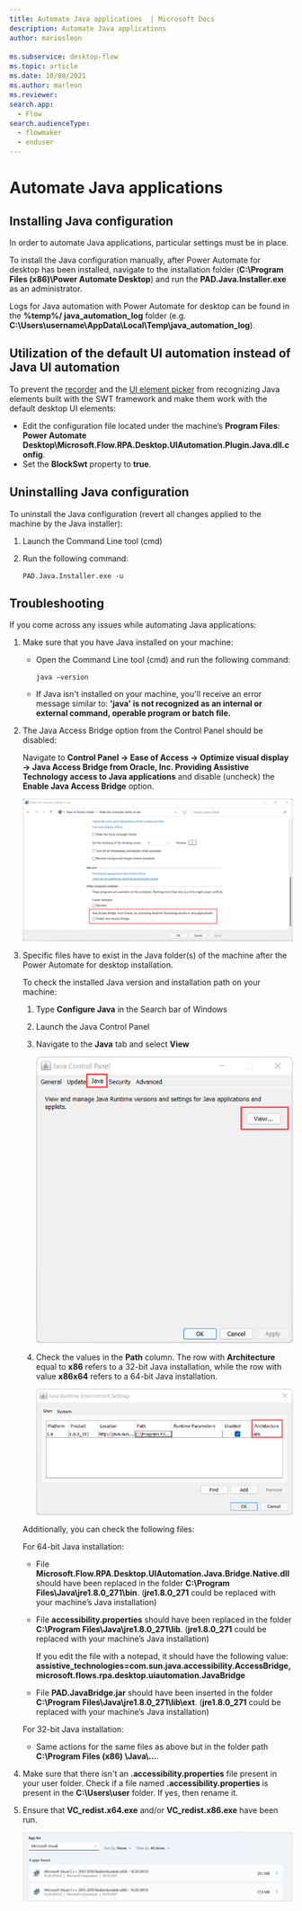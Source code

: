 ```yaml
---
title: Automate Java applications  | Microsoft Docs
description: Automate Java applications 
author: mariosleon

ms.subservice: desktop-flow
ms.topic: article
ms.date: 10/08/2021
ms.author: marleon
ms.reviewer:
search.app: 
  - Flow
search.audienceType: 
  - flowmaker
  - enduser
---
```

# Automate Java applications

## Installing Java configuration

In order to automate Java applications, particular settings must be in place. 

To install the Java configuration manually, after Power Automate for desktop has been installed, navigate to the installation folder (**C:\Program Files (x86)\Power Automate Desktop**) and run the **PAD.Java.Installer.exe** as an administrator. 

Logs for Java automation with Power Automate for desktop can be found in the **%temp%/ java_automation_log** folder (e.g. **C:\Users\username\AppData\Local\Temp\java_automation_log**). 

## Utilization of the default UI automation instead of Java UI automation 

Το prevent the [recorder](../recording-flow.md) and the [UI element picker](../ui-elements.md) from recognizing Java elements built with the SWT framework and make them work with the default desktop UI elements: 

- Edit the configuration file located under the machine’s **Program Files**: **Power Automate Desktop\Microsoft.Flow.RPA.Desktop.UIAutomation.Plugin.Java.dll.config**.
- Set the **BlockSwt** property to **true**. 

## Uninstalling Java configuration

To uninstall the Java configuration (revert all changes applied to the machine by the Java installer): 

1. Launch the Command Line tool (cmd) 

1. Run the following command: 

    ``` CMD
    PAD.Java.Installer.exe -u 
    ```

## Troubleshooting 

If you come across any issues while automating Java applications:

1. Make sure that you have Java installed on your machine:

    - Open the Command Line tool (cmd) and run the following command: 

      ``` CMD
      java –version
      ```

    - If Java isn't installed on your machine, you'll receive an error message similar to: **'java' is not recognized as an internal or external command, operable program or batch file.**

1. The Java Access Bridge option from the Control Panel should be disabled: 

    Navigate to **Control Panel -> Ease of Access -> Optimize visual display -> Java Access Bridge from Oracle, Inc. Providing Assistive Technology access to Java applications** and disable (uncheck) the **Enable Java Access Bridge** option. 

    ![Screenshot of the Enable Java Access Bridge option in the Windows Control Panel.](media/java/enable-java-access-bridge-option.png)

1. Specific files have to exist in the Java folder(s) of the machine after the Power Automate for desktop installation.  

    To check the installed Java version and installation path on your machine: 

      1. Type **Configure Java** in the Search bar of Windows 

      1. Launch the Java Control Panel 

      1. Navigate to the **Java** tab and select **View**

          ![Screenshot of the Java Control Panel.](media/java/java-control-panel.png)

      1. Check the values in the **Path** column. The row with **Architecture** equal to **x86** refers to a 32-bit Java installation, while the row with value **x86x64** refers to a 64-bit Java installation. 

           ![Screnshot of the Java Runtime Environment Settings.](media/java/java-runtime-environments-settings.png)     

    Additionally, you can check the following files: 

    For 64-bit Java installation: 

    - File **Microsoft.Flow.RPA.Desktop.UIAutomation.Java.Bridge.Native.dll** should have been replaced in the folder **C:\Program Files\Java\jre1.8.0_271\bin**. (**jre1.8.0_271** could be replaced with your machine’s Java installation) 

    - File **accessibility.properties** should have been replaced in the folder **C:\Program Files\Java\jre1.8.0_271\lib**. (**jre1.8.0_271** could be replaced with your machine’s Java installation) 

      If you edit the file with a notepad, it should have the following value: **assistive_technologies=com.sun.java.accessibility.AccessBridge, microsoft.flows.rpa.desktop.uiautomation.JavaBridge** 

    - File **PAD.JavaBridge.jar** should have been inserted in the folder **C:\Program Files\Java\jre1.8.0_271\lib\ext**. (**jre1.8.0_271** could be replaced with your machine’s Java installation) 

    For 32-bit Java installation: 

    - Same actions for the same files as above but in the folder path **C:\Program Files (x86) \Java\…**. 

1. Make sure that there isn't an **.accessibility.properties** file present in your user folder. Check if a file named **.accessibility.properties** is present in the **C:\Users\user** folder. If yes, then rename it. 

1. Ensure that **VC_redist.x64.exe** and/or **VC_redist.x86.exe** have been run.  

    ![Screenshot of the installed Microsoft Visual C++ Redistributable versions.](media/java/installed-microsoft-visual-c-plus-plus-redistributable-versions.png)   